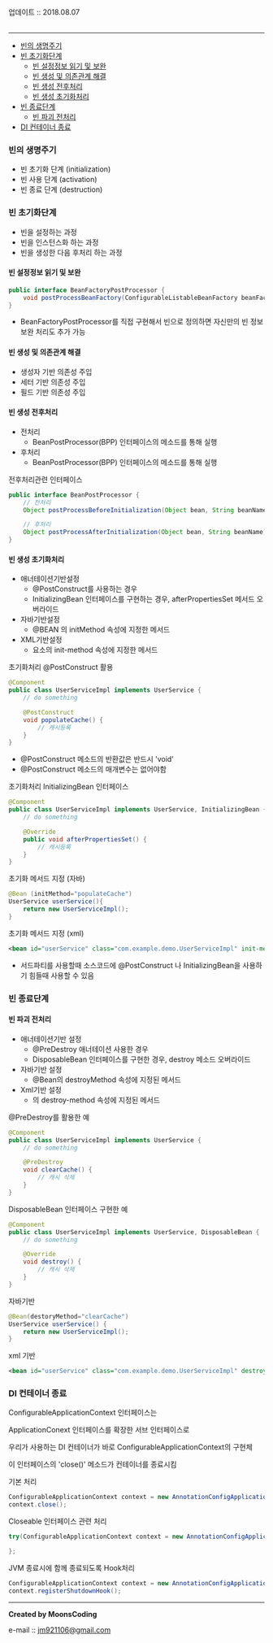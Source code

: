 
<div class="pull-right">  업데이트 :: 2018.08.07 </div><br>

---

<!-- @import "[TOC]" {cmd="toc" depthFrom=1 depthTo=6 orderedList=false} -->
<!-- code_chunk_output -->

* [빈의 생명주기](#빈의-생명주기)
* [빈 초기화단계](#빈-초기화단계)
	* [빈 설정정보 읽기 및 보완](#빈-설정정보-읽기-및-보완)
	* [빈 생성 및 의존관계 해결](#빈-생성-및-의존관계-해결)
	* [빈 생성 전후처리](#빈-생성-전후처리)
	* [빈 생성 초기화처리](#빈-생성-초기화처리)
* [빈 종료단계](#빈-종료단계)
	* [빈 파괴 전처리](#빈-파괴-전처리)
* [DI 컨테이너 종료](#di-컨테이너-종료)

<!-- /code_chunk_output -->

### 빈의 생명주기

- 빈 초기화 단계 (initialization)
- 빈 사용 단계 (activation)
- 빈 종료 단계 (destruction)

### 빈 초기화단계

- 빈을 설정하는 과정
- 빈을 인스턴스화 하는 과정
- 빈을 생성한 다음 후처리 하는 과정

#### 빈 설정정보 읽기 및 보완

```java
public interface BeanFactoryPostProcessor {
	void postProcessBeanFactory(ConfigurableListableBeanFactory beanFactory);
}
```
- BeanFactoryPostProcessor를 직접 구현해서 빈으로 정의하면 자신만의 빈 정보 보완 처리도 추가 가능

#### 빈 생성 및 의존관계 해결

- 생성자 기반 의존성 주입
- 세터 기반 의존성 주입
- 필드 기반 의존성 주입

#### 빈 생성 전후처리

- 전처리
	- BeanPostProcessor(BPP) 인터페이스의 메소드를 통해 실행
- 후처리
	- BeanPostProcessor(BPP) 인터페이스의 메소드를 통해 실행

전후처리관련 인터페이스
```java
public interface BeanPostProcessor {
	// 전처리
	Object postProcessBeforeInitialization(Object bean, String beanName);

	// 후처리
	Object postProcessAfterInitialization(Object bean, String beanName);
}
```

#### 빈 생성 초기화처리

- 애너테이션기반설정
	- @PostConstruct를 사용하는 경우
	- InitializingBean 인터페이스를 구현하는 경우, afterPropertiesSet 메서드 오버라이드
- 자바기반설정
	- @BEAN 의 initMethod 속성에 지정한 메서드
- XML기반설정
	- <bean>요소의 init-method 속성에 지정한 메서드

초기화처리 @PostConstruct 활용
```java
@Component
public class UserServiceImpl implements UserService {
	// do something

	@PostConstruct
	void populateCache() {
		// 캐시등록
	}
}
```

- @PostConstruct 메소드의 반환값은 반드시 'void'
- @PostConstruct 메소드의 매개변수는 없어야함

초기화처리 InitializingBean 인터페이스
```java
@Component
public class UserServiceImpl implements UserService, InitializingBean {
	// do something

	@Override
	public void afterPropertiesSet() {
		// 캐시등록
	}
}
```

초기화 메서드 지정 (자바)
```java
@Bean (initMethod="populateCache")
UserService userService(){
	return new UserServiceImpl();
}
```

초기화 메서드 지정 (xml)
```xml
<bean id="userService" class="com.example.demo.UserServiceImpl" init-method="populateCache" >
```

- 서드파티를 사용할때 소스코드에 @PostConstruct 나 InitializingBean을 사용하기 힘들때 사용할 수 있음


### 빈 종료단계

#### 빈 파괴 전처리

- 애너테이션기반 설정
	- @PreDestroy 애너테이션 사용한 경우
	- DisposableBean 인터페이스를 구현한 경우, destroy 메소드 오버라이드
- 자바기반 설정
	- @Bean의 destroyMethod 속성에 지정된 메서드
- Xml기반 설정
	- <bean>의 destroy-method 속성에 지정된 메서드

@PreDestroy를 활용한 예
```java
@Component
public class UserServiceImpl implements UserService {
	// do something

	@PreDestroy
	void clearCache() {
		// 캐시 삭제
	}
}
```

DisposableBean 인터페이스 구현한 예
```java
@Component
public class UserServiceImpl implements UserService, DisposableBean {
	// do something

	@Override
	void destroy() {
		// 캐시 삭제
	}
}
```

자바기반
```java
@Bean(destoryMethod="clearCache")
UserService userService() {
	return new UserServiceImpl();
}
```

xml 기반
```xml
<bean id="userService" class="com.example.demo.UserServiceImpl" destroy-method="clearCache" >
```

### DI 컨테이너 종료

ConfigurableApplicationContext 인터페이스는

ApplicationConext 인터페이스를 확장한 서브 인터페이스로

우리가 사용하는 DI 컨테이너가 바로 ConfigurableApplicationContext의 구현체

이 인터페이스의 'close()' 메소드가 컨테이너를 종료시킴

기본 처리
```java
ConfigurableApplicationContext context = new AnnotationConfigApplicationContext(AppConfig.class);
context.close();
```

Closeable 인터페이스 관련 처리
```java
try(ConfigurableApplicationContext context = new AnnotationConfigApplicationContext(AppConfig.class)) {

};
```

JVM 종료시에 함께 종료되도록 Hook처리
```java
ConfigurableApplicationContext context = new AnnotationConfigApplicationContext(AppConfig.class);
context.registerShutdownHook();
```

---

**Created by MoonsCoding**

e-mail :: jm921106@gmail.com
